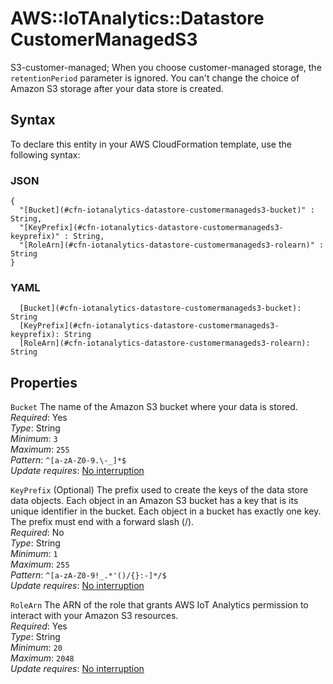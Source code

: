 # AWS::IoTAnalytics::Datastore CustomerManagedS3<a name="aws-properties-iotanalytics-datastore-customermanageds3"></a>

S3\-customer\-managed; When you choose customer\-managed storage, the `retentionPeriod` parameter is ignored\. You can't change the choice of Amazon S3 storage after your data store is created\.

## Syntax<a name="aws-properties-iotanalytics-datastore-customermanageds3-syntax"></a>

To declare this entity in your AWS CloudFormation template, use the following syntax:

### JSON<a name="aws-properties-iotanalytics-datastore-customermanageds3-syntax.json"></a>

```
{
  "[Bucket](#cfn-iotanalytics-datastore-customermanageds3-bucket)" : String,
  "[KeyPrefix](#cfn-iotanalytics-datastore-customermanageds3-keyprefix)" : String,
  "[RoleArn](#cfn-iotanalytics-datastore-customermanageds3-rolearn)" : String
}
```

### YAML<a name="aws-properties-iotanalytics-datastore-customermanageds3-syntax.yaml"></a>

```
  [Bucket](#cfn-iotanalytics-datastore-customermanageds3-bucket): String
  [KeyPrefix](#cfn-iotanalytics-datastore-customermanageds3-keyprefix): String
  [RoleArn](#cfn-iotanalytics-datastore-customermanageds3-rolearn): String
```

## Properties<a name="aws-properties-iotanalytics-datastore-customermanageds3-properties"></a>

`Bucket` <a name="cfn-iotanalytics-datastore-customermanageds3-bucket"></a>
The name of the Amazon S3 bucket where your data is stored\.  
_Required_: Yes  
_Type_: String  
_Minimum_: `3`  
_Maximum_: `255`  
_Pattern_: `^[a-zA-Z0-9.\-_]*$`  
_Update requires_: [No interruption](https://docs.aws.amazon.com/AWSCloudFormation/latest/UserGuide/using-cfn-updating-stacks-update-behaviors.html#update-no-interrupt)

`KeyPrefix` <a name="cfn-iotanalytics-datastore-customermanageds3-keyprefix"></a>
\(Optional\) The prefix used to create the keys of the data store data objects\. Each object in an Amazon S3 bucket has a key that is its unique identifier in the bucket\. Each object in a bucket has exactly one key\. The prefix must end with a forward slash \(/\)\.  
_Required_: No  
_Type_: String  
_Minimum_: `1`  
_Maximum_: `255`  
_Pattern_: `^[a-zA-Z0-9!_.*'()/{}:-]*/$`  
_Update requires_: [No interruption](https://docs.aws.amazon.com/AWSCloudFormation/latest/UserGuide/using-cfn-updating-stacks-update-behaviors.html#update-no-interrupt)

`RoleArn` <a name="cfn-iotanalytics-datastore-customermanageds3-rolearn"></a>
The ARN of the role that grants AWS IoT Analytics permission to interact with your Amazon S3 resources\.  
_Required_: Yes  
_Type_: String  
_Minimum_: `20`  
_Maximum_: `2048`  
_Update requires_: [No interruption](https://docs.aws.amazon.com/AWSCloudFormation/latest/UserGuide/using-cfn-updating-stacks-update-behaviors.html#update-no-interrupt)
